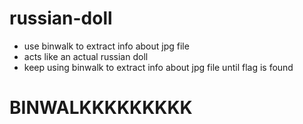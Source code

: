 # russian-doll
- use binwalk to extract info about jpg file
- acts like an actual russian doll
- keep using binwalk to extract info about jpg file until flag is found 

# BINWALKKKKKKKKK
